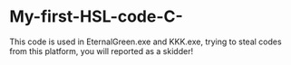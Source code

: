 # My-first-HSL-code-C-
This code is used in EternalGreen.exe and KKK.exe, trying to steal codes from this platform, you will reported as a skidder!
